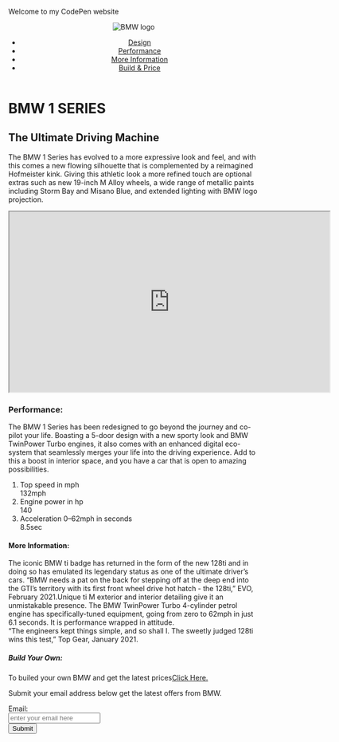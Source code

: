 Welcome to my CodePen website
<!DOCTYPE html>
<html lang="en" >
<head>
  <meta charset="UTF-8">
  <title>CodePen - updated landing page</title>
  <link rel="stylesheet" href="./style.css">

</head>
<body>
<!-- partial:index.partial.html -->
<!DOCTYPE html>
<html lang="en">
<head>
    <meta charset="UTF-8">
    <meta http-equiv="X-UA-Compatible" content="IE=edge">
    <meta name="viewport" content="width=device-width, initial-scale=1.0">
    <title>Improved Landing Page</title>
</head>
<body>
<header>
 <div id="header"> 
  <div class="header-image">
   <img id="header-img" src="https://logoeps.com/wp-content/uploads/2014/11/bmw-logo.png" alt="BMW logo">
    </div>
   <nav id="nav-bar">
  <ul>
      <li><a class="nav-link" href="#design">Design</a></li>
      <li><a class="nav-link" href="#performance">Performance</a></li>
      <li><a class="nav-link" href="#More-Information">More Information</a></li>
      <li><a class="nav-link" href="#build">Build & Price</a></li>
  </ul>
 </nav>
 </div>
</header>
  <h1 class="heading">BMW 1 SERIES</h1>
   <article class="article-1" id="design">
   <h2 class="heading">The Ultimate Driving Machine</h2>
      <p>The BMW 1 Series has evolved to a more expressive look and feel, and with this comes a new flowing silhouette that is complemented by a reimagined Hofmeister kink. Giving this athletic look a more refined touch are optional extras such as new 19-inch M Alloy wheels, a wide range of metallic paints including Storm Bay and Misano Blue, and extended lighting with BMW logo projection.
     </p>
    <iframe id="video" width="644" height="362" src="https://www.youtube.com/embed/u3jWA_f-bW8" allowfullscreen></iframe>
   </article>
   <article class="article-2" id="performance">
   <h3 class="heading">Performance:
   </h3>
   <p>The BMW 1 Series has been redesigned to go beyond the journey and co-pilot your life. Boasting a 5-door design with a new sporty look and BMW TwinPower Turbo engines, it also comes with an enhanced digital eco-system that seamlessly merges your life into the driving experience. Add to this a boost in interior space, and you have a car that is open to amazing possibilities.
    </p>
     <ol>  
         <li>Top speed in mph<br/>132mph</li>
         <li>Engine power in hp<br/>140</li>
         <li>Acceleration 0–62mph in seconds<br/>8.5sec</li>
      </ol>
   </article>
   <article class="article-2" id="More-Information">
      <h4 class="heading">More Information:
      </h4>
      <p> The iconic BMW ti badge has returned in the form of the new 128ti and in doing so has emulated its legendary status as one of the ultimate driver’s cars. “BMW needs a pat on the back for stepping off at the deep end into the GTI’s territory with its first front wheel drive hot hatch - the 128ti,” EVO, February 2021.Unique ti M exterior and interior detailing give it an unmistakable presence. The BMW TwinPower Turbo 4-cylinder petrol engine has specifically-tuned equipment, going from zero to 62mph in just 6.1 seconds. It is performance wrapped in attitude.<br/>
“The engineers kept things simple, and so shall I. The sweetly judged 128ti wins this test,” Top Gear, January 2021.
     </p>
   </article>
   <article class="article-2" id="build">
    <h5 class="heading">Build Your Own:
    </h5> 
    <p>To builed your own BMW and get the latest prices<a href="https://configure.bmw.co.uk/en_GB/configure/F40" target="_blank">Click Here.
    </a>
    </p>
   </article>
     <p>Submit your email address below get the latest offers from BMW.
  </p>
  <form id="form" action=" https://www.freecodecamp.com/email-submit">
  <label for="email">Email:
  </label><br/>
  <input type="email" name="email" id="email" placeholder="enter your email here"><br/>
  <input type="submit" id="submit">
  </form>
  
  <script src="https://cdn.freecodecamp.org/testable-projects-fcc/v1/bundle.js"></script>   
</body>
</html>
<!-- partial -->
  
</body>
</html>
